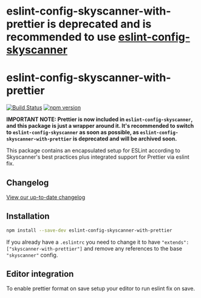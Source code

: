 # eslint-config-skyscanner-with-prettier is deprecated and is recommended to use [eslint-config-skyscanner](https://github.com/Skyscanner/eslint-config-skyscanner)

# eslint-config-skyscanner-with-prettier

[![Build Status](https://travis-ci.org/Skyscanner/eslint-config-skyscanner-with-prettier.svg?branch=master)](https://travis-ci.org/Skyscanner/eslint-config-skyscanner-with-prettier)
[![npm version](https://badge.fury.io/js/eslint-config-skyscanner-with-prettier.svg)](https://badge.fury.io/js/eslint-config-skyscanner-with-prettier)

**IMPORTANT NOTE: Prettier is now included in `eslint-config-skyscanner`, and this package is just a wrapper around it. It's recommended to switch to `eslint-config-skyscanner` as soon as possible, as `eslint-config-skyscanner-with-prettier` is deprecated and will be archived soon.**

This package contains an encapsulated setup for ESLint according to Skyscanner's best practices plus integrated support for Prettier via eslint fix.

## Changelog
[View our up-to-date changelog](./CHANGELOG.md)

## Installation

```bash
npm install --save-dev eslint-config-skyscanner-with-prettier
```

If you already have a `.eslintrc` you need to change it to have `"extends": ["skyscanner-with-prettier"]` and remove any references to the base `"skyscanner"` config.

## Editor integration

To enable prettier format on save setup your editor to run eslint fix on save.

